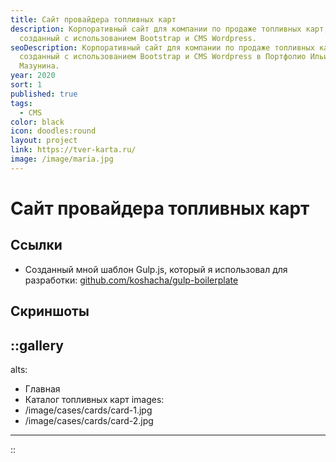 ```yaml
---
title: Сайт провайдера топливных карт
description: Корпоративный сайт для компании по продаже топливных карт,
  созданный с использованием Bootstrap и CMS Wordpress.
seoDescription: Корпоративный сайт для компании по продаже топливных карт,
  созданный с использованием Bootstrap и CMS Wordpress в Портфолио Ильи
  Мазунина.
year: 2020
sort: 1
published: true
tags:
  - CMS
color: black
icon: doodles:round
layout: project
link: https://tver-karta.ru/
image: /image/maria.jpg
---
```


# Сайт провайдера топливных карт

## Ссылки

- Созданный мной шаблон Gulp.js, который я использовал для разработки: [github.com/koshacha/gulp-boilerplate](https://github.com/koshacha/gulp-boilerplate)

## Скриншоты

::gallery
---
alts:
- Главная
- Каталог топливных карт
images:
- /image/cases/cards/card-1.jpg
- /image/cases/cards/card-2.jpg
---
::
